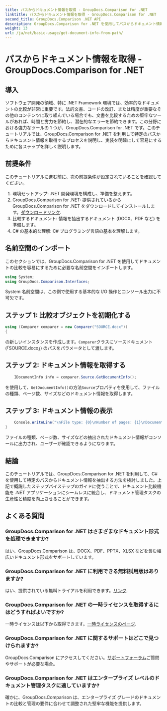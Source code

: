 ```yaml
---
title: パスからドキュメント情報を取得 - GroupDocs.Comparison for .NET
linktitle: パスからドキュメント情報を取得 - GroupDocs.Comparison for .NET
second_title: GroupDocs.Comparison .NET API
description: GroupDocs.Comparison for .NET を使用してパスからドキュメント情報を抽出する方法を学びます。 C# で効率的にドキュメントを管理するための簡単な手順。
weight: 13
url: /ja/net/basic-usage/get-document-info-from-path/
---
```


# パスからドキュメント情報を取得 - GroupDocs.Comparison for .NET

## 導入
ソフトウェア開発の領域、特に .NET Framework 環境では、効率的なドキュメントの比較が非常に重要です。法的文書、コードの改訂、または精度が重要なその他のコンテンツに取り組んでいる場合でも、文書を比較するための堅牢なツールがあれば、時間と労力を節約し、潜在的なエラーを節約できます。この分野における強力なツールの 1 つが、GroupDocs.Comparison for .NET です。このチュートリアルでは、GroupDocs.Comparison for .NET を利用して特定のパスからドキュメント情報を取得するプロセスを説明し、実装を明確にして容易にするために各ステップを詳しく説明します。
## 前提条件
このチュートリアルに進む前に、次の前提条件が設定されていることを確認してください。
1. 環境セットアップ: .NET 開発環境を構成し、準備を整えます。
2.  GroupDocs.Comparison for .NET: 提供されているから GroupDocs.Comparison for .NET をダウンロードしてインストールします。[ダウンロードリンク](https://releases.groupdocs.com/comparison/net/).
3. 比較するドキュメント: 情報を抽出するドキュメント (DOCX、PDF など) を準備します。
4. C# の基本的な理解: C# プログラミング言語の基本を理解します。

## 名前空間のインポート
このセクションでは、GroupDocs.Comparison for .NET を使用してドキュメントの比較を容易にするために必要な名前空間をインポートします。
```csharp
using System;
using GroupDocs.Comparison.Interfaces;
```

System 名前空間は、この例で使用する基本的な I/O 操作とコンソール出力に不可欠です。

## ステップ 1: 比較オブジェクトを初期化する
```csharp
using (Comparer comparer = new Comparer("SOURCE.docx"))
{
```
の新しいインスタンスを作成します。`Comparer`クラスにソースドキュメント (「SOURCE.docx」) のパスをパラメータとして渡します。
## ステップ 2: ドキュメント情報を取得する
```csharp
    IDocumentInfo info = comparer.Source.GetDocumentInfo();
```
を使用して、`GetDocumentInfo()`の方法`Source`プロパティを使用して、ファイルの種類、ページ数、サイズなどのドキュメント情報を取得します。
## ステップ 3: ドキュメント情報の表示
```csharp
    Console.WriteLine("\nFile type: {0}\nNumber of pages: {1}\nDocument size: {2} bytes", info.FileType, info.PageCount, info.Size);
}
```
ファイルの種類、ページ数、サイズなどの抽出されたドキュメント情報がコンソールに出力され、ユーザーが確認できるようになります。

## 結論
このチュートリアルでは、GroupDocs.Comparison for .NET を利用して、C# を使用して特定のパスからドキュメント情報を抽出する方法を検討しました。上記で概説したステップバイステップのガイドに従うことで、ドキュメント比較機能を .NET アプリケーションにシームレスに統合し、ドキュメント管理タスクの生産性と精度を向上させることができます。
## よくある質問
### GroupDocs.Comparison for .NET はさまざまなドキュメント形式を処理できますか?
はい、GroupDocs.Comparison は、DOCX、PDF、PPTX、XLSX などを含む幅広いドキュメント形式をサポートしています。
### GroupDocs.Comparison for .NET に利用できる無料試用版はありますか?
はい、提供されている無料トライアルを利用できます。[リンク](https://releases.groupdocs.com/).
### GroupDocs.Comparison for .NET の一時ライセンスを取得するにはどうすればよいですか?
一時ライセンスは以下から取得できます。[一時ライセンスのページ](https://purchase.groupdocs.com/temporary-license/).
### GroupDocs.Comparison for .NET に関するサポートはどこで見つけられますか?
 GroupDocs.Comparison にアクセスしてください。[サポートフォーラム](https://forum.groupdocs.com/c/comparison/12)ご質問やサポートが必要な場合。
### GroupDocs.Comparison for .NET はエンタープライズ レベルのドキュメント管理タスクに適していますか?
確かに、GroupDocs.Comparison は、エンタープライズ グレードのドキュメントの比較と管理の要件に合わせて調整された堅牢な機能を提供します。